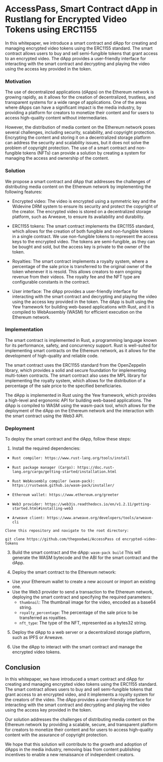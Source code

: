 # AccessPass, Smart Contract dApp in Rustlang for Encrypted Video Tokens using ERC1155

In this whitepaper, we introduce a smart contract and dApp for creating and managing encrypted video tokens using the ERC1155 standard. The smart contract allows users to buy and sell semi-fungible tokens that grant access to an encrypted video. The dApp provides a user-friendly interface for interacting with the smart contract and decrypting and playing the video using the access key provided in the token.

### Motivation

The use of decentralized applications (dApps) on the Ethereum network is growing rapidly, as it allows for the creation of decentralized, trustless, and transparent systems for a wide range of applications. One of the areas where dApps can have a significant impact is the media industry, by providing a platform for creators to monetize their content and for users to access high-quality content without intermediaries.

However, the distribution of media content on the Ethereum network poses several challenges, including security, scalability, and copyright protection. Encrypting the content and storing it on a decentralized storage platform can address the security and scalability issues, but it does not solve the problem of copyright protection. The use of a smart contract and non-fungible tokens (NFTs) can provide a solution by creating a system for managing the access and ownership of the content.

### Solution

We propose a smart contract and dApp that addresses the challenges of distributing media content on the Ethereum network by implementing the following features:

-    Encrypted video: The video is encrypted using a symmetric key and the Widevine DRM system to ensure its security and protect the copyright of the creator. The encrypted video is stored on a decentralized storage platform, such as Arweave, to ensure its availability and durability.

-    ERC1155 tokens: The smart contract implements the ERC1155 standard, which allows for the creation of both fungible and non-fungible tokens in a single contract. We use non-fungible tokens to represent the access keys to the encrypted video. The tokens are semi-fungible, as they can be bought and sold, but the access key is private to the owner of the token.

-    Royalties: The smart contract implements a royalty system, where a percentage of the sale price is transferred to the original owner of the token whenever it is resold. This allows creators to earn ongoing revenue from their videos. The royalty fee and the NFT type are configurable constants in the contract.

-    User interface: The dApp provides a user-friendly interface for interacting with the smart contract and decrypting and playing the video using the access key provided in the token. The dApp is built using the Yew framework for building web-based applications with Rust, and it is compiled to WebAssembly (WASM) for efficient execution on the Ethereum network.

### Implementation

The smart contract is implemented in Rust, a programming language known for its performance, safety, and concurrency support. Rust is well-suited for implementing smart contracts on the Ethereum network, as it allows for the development of high-quality and reliable code.

The smart contract uses the ERC1155 standard from the OpenZeppelin library, which provides a solid and secure foundation for implementing multi-token contracts. The smart contract also uses the MPL library for implementing the royalty system, which allows for the distribution of a percentage of the sale price to the specified beneficiaries.

The dApp is implemented in Rust using the Yew framework, which provides a high-level and ergonomic API for building web-based applications. The dApp is compiled to WASM using the wasm-pack tool, which allows for the deployment of the dApp on the Ethereum network and the interaction with the smart contract using the Web3 API.
### Deployment

To deploy the smart contract and the dApp, follow these steps:

 1.   Install the required dependencies:
   -     Rust compiler: https://www.rust-lang.org/tools/install
   -     Rust package manager (Cargo): https://doc.rust-lang.org/cargo/getting-started/installation.html
   -     Rust WebAssembly compiler (wasm-pack): https://rustwasm.github.io/wasm-pack/installer/
   -     Ethereum wallet: https://www.ethereum.org/greeter
   -     Web3 provider: https://web3js.readthedocs.io/en/v1.2.11/getting-started.html#installing-web3
   -     Arweave client: https://www.arweave.org/developers/tools/arweave-cli

    Clone this repository and navigate to the root directory:
``
    git clone https://github.com/thegoodwei/AccessPass
    cd encrypted-video-tokens
``

3. Build the smart contract and the dApp:
``
wasm-pack build
``
This will generate the WASM bytecode and the ABI for the smart contract and the dApp.

4. Deploy the smart contract to the Ethereum network:
- Use your Ethereum wallet to create a new account or import an existing one.
- Use the Web3 provider to send a transaction to the Ethereum network, deploying the smart contract and specifying the required parameters:
  - `thumbnail`: The thumbnail image for the video, encoded as a base64 string.
  - `royalty_percentage`: The percentage of the sale price to be transferred as royalties.
  - `nft_type`: The type of the NFT, represented as a bytes32 string.

5. Deploy the dApp to a web server or a decentralized storage platform, such as IPFS or Arweave.

6. Use the dApp to interact with the smart contract and manage the encrypted video tokens.

## Conclusion

In this whitepaper, we have introduced a smart contract and dApp for creating and managing encrypted video tokens using the ERC1155 standard. The smart contract allows users to buy and sell semi-fungible tokens that grant access to an encrypted video, and it implements a royalty system for the creators of the video. The dApp provides a user-friendly interface for interacting with the smart contract and decrypting and playing the video using the access key provided in the token.

Our solution addresses the challenges of distributing media content on the Ethereum network by providing a scalable, secure, and transparent platform for creators to monetize their content and for users to access high-quality content with the assurance of copyright protection.

We hope that this solution will contribute to the growth and adoption of dApps in the media industry, removing bias from content publishing incentives to enable a new renaissance of independent creators.
